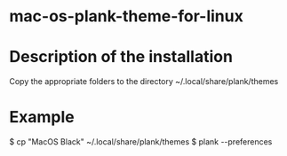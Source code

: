 # mac-os-plank-theme-for-linux
# Description of the installation
Copy the appropriate folders to the directory ~/.local/share/plank/themes
# Example
$ cp "MacOS Black" ~/.local/share/plank/themes
$ plank --preferences
